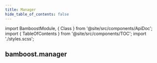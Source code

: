 ```yaml
---
title: Manager
hide_table_of_contents: false
---
```


import BamboostModule, { Class } from '@site/src/components/ApiDoc';
import { TableOfContents } from '@site/src/components/TOC';
import './styles.scss';


## bamboost.manager

<Class name="Manager" moduleName="manager" />

<TableOfContents />

